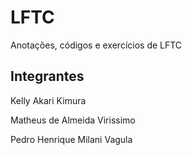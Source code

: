 # LFTC
Anotações, códigos e exercícios de LFTC

## Integrantes 

Kelly Akari Kimura

Matheus de Almeida Virissimo

Pedro Henrique Milani Vagula
